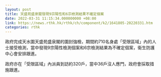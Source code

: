 ```yaml
---
layout: post
title: 天盛苑盛泉閣發現9宗陽性和6宗檢測結果不確定個案
date: 2022-03-31 11:15:34.000000000 +08:00
link: https://news.rthk.hk/rthk/ch/component/k2/1641805-20220331.htm
categories: rthk
---
```


政府完成天水圍天盛苑盛泉閣的圍封強檢，期間約710名身處「受限區域」內的人士接受檢測，當中發現9宗陽性檢測個案和6宗檢測結果為不確定個案，衞生防護中心會安排跟進。
 
政府亦在「受限區域」內派員到訪約320戶，當中36戶沒人應門，政府會採取措施跟進。
